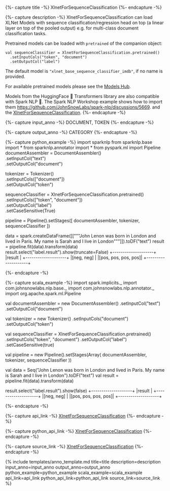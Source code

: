 {%- capture title -%}
XlnetForSequenceClassification
{%- endcapture -%}

{%- capture description -%}
XlnetForSequenceClassification can load XLNet Models with sequence classification/regression head on top
(a linear layer on top of the pooled output) e.g. for multi-class document classification tasks.

Pretrained models can be loaded with `pretrained` of the companion object:
```
val sequenceClassifier = XlnetForSequenceClassification.pretrained()
  .setInputCols("token", "document")
  .setOutputCol("label")
```
The default model is `"xlnet_base_sequence_classifier_imdb"`, if no name is provided.

For available pretrained models please see the [Models Hub](https://nlp.johnsnowlabs.com/models?task=Text+Classification).

Models from the HuggingFace 🤗 Transformers library are also compatible with Spark NLP 🚀. The Spark NLP Workshop
example shows how to import them https://github.com/JohnSnowLabs/spark-nlp/discussions/5669.
and the [XlnetForSequenceClassification](https://github.com/JohnSnowLabs/spark-nlp/blob/master/src/test/scala/com/johnsnowlabs/nlp/annotators/classifier/dl/XlnetForSequenceClassificationTestSpec.scala).
{%- endcapture -%}

{%- capture input_anno -%}
DOCUMENT, TOKEN
{%- endcapture -%}

{%- capture output_anno -%}
CATEGORY
{%- endcapture -%}

{%- capture python_example -%}
import sparknlp
from sparknlp.base import *
from sparknlp.annotator import *
from pyspark.ml import Pipeline
documentAssembler = DocumentAssembler() \
    .setInputCol("text") \
    .setOutputCol("document")

tokenizer = Tokenizer() \
    .setInputCols(["document"]) \
    .setOutputCol("token")

sequenceClassifier = XlnetForSequenceClassification.pretrained() \
    .setInputCols(["token", "document"]) \
    .setOutputCol("label") \
    .setCaseSensitive(True)

pipeline = Pipeline().setStages([
    documentAssembler,
    tokenizer,
    sequenceClassifier
])

data = spark.createDataFrame([[\"\"\"John Lenon was born in London and lived
in Paris. My name is Sarah and I live in London\"\"\"]]).toDF("text")
result = pipeline.fit(data).transform(data)
result.select("label.result").show(truncate=False)
+--------------------+
|result              |
+--------------------+
|[neg, neg]          |
|[pos, pos, pos, pos]|
+--------------------+

{%- endcapture -%}

{%- capture scala_example -%}
import spark.implicits._
import com.johnsnowlabs.nlp.base._
import com.johnsnowlabs.nlp.annotator._
import org.apache.spark.ml.Pipeline

val documentAssembler = new DocumentAssembler()
  .setInputCol("text")
  .setOutputCol("document")

val tokenizer = new Tokenizer()
  .setInputCols("document")
  .setOutputCol("token")

val sequenceClassifier = XlnetForSequenceClassification.pretrained()
  .setInputCols("token", "document")
  .setOutputCol("label")
  .setCaseSensitive(true)

val pipeline = new Pipeline().setStages(Array(
  documentAssembler,
  tokenizer,
  sequenceClassifier
))

val data = Seq("John Lenon was born in London and lived in Paris. My name is Sarah and I live in London").toDF("text")
val result = pipeline.fit(data).transform(data)

result.select("label.result").show(false)
+--------------------+
|result              |
+--------------------+
|[neg, neg]          |
|[pos, pos, pos, pos]|
+--------------------+

{%- endcapture -%}

{%- capture api_link -%}
[XlnetForSequenceClassification](https://nlp.johnsnowlabs.com/api/com/johnsnowlabs/nlp/annotators/classifier/dl/XlnetForSequenceClassification)
{%- endcapture -%}

{%- capture python_api_link -%}
[XlnetForSequenceClassification](/api/python/reference/autosummary/sparknlp/annotator/classifier_dl/xlnet_for_sequence_classification/index.html#sparknlp.annotator.classifier_dl.xlnet_for_sequence_classification.XlnetForSequenceClassification)
{%- endcapture -%}

{%- capture source_link -%}
[XlnetForSequenceClassification](https://github.com/JohnSnowLabs/spark-nlp/tree/master/src/main/scala/com/johnsnowlabs/nlp/annotators/classifier/dl/XlnetForSequenceClassification.scala)
{%- endcapture -%}

{% include templates/anno_template.md
title=title
description=description
input_anno=input_anno
output_anno=output_anno
python_example=python_example
scala_example=scala_example
api_link=api_link
python_api_link=python_api_link
source_link=source_link
%}